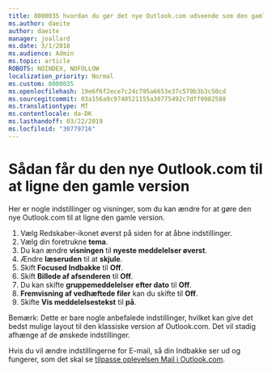 ```yaml
---
title: 8000035 hvordan du gør det nye Outlook.com udseende som den gamle
ms.author: daeite
author: daeite
manager: joallard
ms.date: 3/1/2018
ms.audience: Admin
ms.topic: article
ROBOTS: NOINDEX, NOFOLLOW
localization_priority: Normal
ms.custom: 8000035
ms.openlocfilehash: 19e6f6f2ece7c24c795a6653e37c579b3b3c50cd
ms.sourcegitcommit: 03a156a9c9740521155a30775492c7dff0982588
ms.translationtype: MT
ms.contentlocale: da-DK
ms.lasthandoff: 03/22/2019
ms.locfileid: "30779716"
---
```

# <a name="how-to-make-the-new-outlookcom-look-like-the-old-version"></a>Sådan får du den nye Outlook.com til at ligne den gamle version

Her er nogle indstillinger og visninger, som du kan ændre for at gøre den nye Outlook.com til at ligne den gamle version.

1. Vælg Redskaber-ikonet øverst på siden for at åbne indstillinger.
2. Vælg din foretrukne **tema**.
3. Du kan ændre **visningen** til **nyeste meddelelser øverst**.
4. Ændre **læseruden** til at **skjule**.
5. Skift **Focused Indbakke** til **Off**.
6. Skift **Billede af afsenderen** til **Off**. 
7. Du kan skifte **gruppemeddelelser efter dato** til **Off**. 
8. **Fremvisning af vedhæftede filer** kan du skifte til **Off**. 
9. Skifte **Vis meddelelsestekst** til **på**.

Bemærk: Dette er bare nogle anbefalede indstillinger, hvilket kan give det bedst mulige layout til den klassiske version af Outlook.com. Det vil stadig afhænge af de ønskede indstillinger.

Hvis du vil ændre indstillingerne for E-mail, så din Indbakke ser ud og fungerer, som det skal se [tilpasse oplevelsen Mail i Outlook.com](https://support.office.com/article/b41c2ecb-f23c-42b3-b7f8-659646d5e58c).